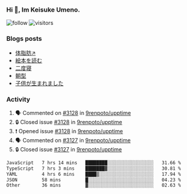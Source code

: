 ### Hi 👋, Im Keisuke Umeno.

<!--
**9renpoto/9renpoto** is a ✨ _special_ ✨ repository because its `README.md` (this file) appears on your GitHub profile.

Here are some ideas to get you started:

- 🔭 I’m currently working on ...
- 🌱 I’m currently learning ...
- 👯 I’m looking to collaborate on ...
- 🤔 I’m looking for help with ...
- 💬 Ask me about ...
- 📫 How to reach me: ...
- 😄 Pronouns: ...
- ⚡ Fun fact: ...
-->

![follow](https://img.shields.io/github/followers/9renpoto?label=Follow&style=social)
![visitors](https://komarev.com/ghpvc/?username=9renpoto&label=Profile%20views&color=0e75b6&style=flat)

### Blogs posts

<!-- BLOG-POST-LIST:START -->
- [体脂肪↗](https://9renpoto.win/entry/2024/08/12/gaining_fat)
- [絵本を読む](https://9renpoto.win/entry/2024/07/26/picture_book)
- [二度寝](https://9renpoto.win/entry/2024/07/18/going_back_to_sleep)
- [朝型](https://9renpoto.win/entry/2024/05/29/im-an-early)
- [子供が生まれました](https://9renpoto.win/entry/2024/04/18/hello-world)
<!-- BLOG-POST-LIST:END -->

### Activity

<!--START_SECTION:activity-->
1. 🗣 Commented on [#3128](https://github.com/9renpoto/upptime/issues/3128#issuecomment-2335951807) in [9renpoto/upptime](https://github.com/9renpoto/upptime)
2. 🔒 Closed issue [#3128](https://github.com/9renpoto/upptime/issues/3128) in [9renpoto/upptime](https://github.com/9renpoto/upptime)
3. ❗ Opened issue [#3128](https://github.com/9renpoto/upptime/issues/3128) in [9renpoto/upptime](https://github.com/9renpoto/upptime)
4. 🗣 Commented on [#3127](https://github.com/9renpoto/upptime/issues/3127#issuecomment-2335155210) in [9renpoto/upptime](https://github.com/9renpoto/upptime)
5. 🔒 Closed issue [#3127](https://github.com/9renpoto/upptime/issues/3127) in [9renpoto/upptime](https://github.com/9renpoto/upptime)
<!--END_SECTION:activity-->

<!--START_SECTION:waka-->

```txt
JavaScript   7 hrs 14 mins   ████████░░░░░░░░░░░░░░░░░   31.66 %
TypeScript   7 hrs 3 mins    ███████▓░░░░░░░░░░░░░░░░░   30.81 %
YAML         4 hrs 6 mins    ████▒░░░░░░░░░░░░░░░░░░░░   17.94 %
JSON         58 mins         █░░░░░░░░░░░░░░░░░░░░░░░░   04.23 %
Other        36 mins         ▓░░░░░░░░░░░░░░░░░░░░░░░░   02.63 %
```

<!--END_SECTION:waka-->
